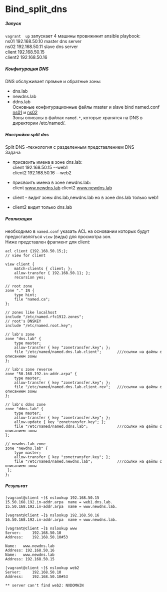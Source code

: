 # Bind_split_dns  
##### Запуск
`vagrant  up` запускает 4 машины провижинит ansible playbook:   
ns01 192.168.50.10 master dns server    
ns02 192.168.50.11 slave dns server   
client 192.168.50.15    
client2 192.168.50.16   

##### Конфигурация DNS   
DNS обслуживает прямые и обратные зоны:    
* dns.lab    
* newdns.lab   
* ddns.lab    
Основные конфигурационные файлы master и slave bind named.conf [ns01](https://github.com/Hanafeevrus/Bind_split_dns/blob/master/provisioning/master-named.conf) и [ns02](https://github.com/Hanafeevrus/Bind_split_dns/blob/master/provisioning/slave-named.conf)    
Зоны описаны в файлах `named.*`, которые хранятся на DNS в директории /etc/named/.
##### Настройка split dns  
Split DNS -технология с разделенным представлением DNS    
Задача    
* присвоить имена в зоне dns.lab:    
client 192.168.50.15 --web1    
client2 192.168.50.16  --web2   
* присвоить имена в зоне newdns.lab:   
client www.newdns.lab
client2 www.newdns.lab    

* client - видит зоны dns.lab,newdns.lab но в зоне dns.lab только web1    
* client2 видит только dns.lab    
##### Реализация    
необходимо в `named.conf` указать ACL на основании которых будут предоставляться `view` (виды) для просмотра зон.   
Ниже представлен фрагмент для client:   
```    
acl client {192.168.50.15;};    
// view for client

view client {
	match-clients { client; };
	allow-transfer { 192.168.50.11; };
	recursion yes;

// root zone
zone "." IN {
	type hint;
	file "named.ca";
};

// zones like localhost
include "/etc/named.rfc1912.zones";
// root's DNSKEY
include "/etc/named.root.key";

// lab's zone
zone "dns.lab" {
    type master;
    allow-transfer { key "zonetransfer.key"; };
    file "/etc/named/named.dns.lab.client";       ///ссылки на файлы с описанием зоны
};

// lab's zone reverse
zone "50.168.192.in-addr.arpa" {
    type master;
    allow-transfer { key "zonetransfer.key"; };
    file "/etc/named/named.dns.lab.client.rev";   ///ссылки на файлы с описанием зоны
};

// lab's ddns zone
zone "ddns.lab" {
    type master;
    allow-transfer { key "zonetransfer.key"; };
    allow-update { key "zonetransfer.key"; };
    file "/etc/named/named.ddns.lab";             ///ссылки на файлы с описанием зоны
};

// newdns.lab zone
zone "newdns.lab" {
    type master;
    allow-transfer { key "zonetransfer.key"; };
    file "/etc/named/named.newdns.lab";           ///ссылки на файлы с описанием зоны
 };
};
```   
##### Результат   
```
[vagrant@client ~]$ nslookup 192.168.50.15
15.50.168.192.in-addr.arpa	name = web1.dns.lab.
15.50.168.192.in-addr.arpa	name = www.newdns.lab.

[vagrant@client ~]$ nslookup 192.168.50.16
16.50.168.192.in-addr.arpa	name = www.newdns.lab.

[vagrant@client ~]$ nslookup www
Server:		192.168.50.10
Address:	192.168.50.10#53

Name:	www.newdns.lab
Address: 192.168.50.16
Name:	www.newdns.lab
Address: 192.168.50.15

[vagrant@client ~]$ nslookup web2
Server:		192.168.50.10
Address:	192.168.50.10#53

** server can't find web2: NXDOMAIN
```
